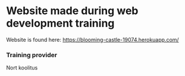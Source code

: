 # Website made during web development training

Website is found here: https://blooming-castle-19074.herokuapp.com/

### Training provider
Nort koolitus
